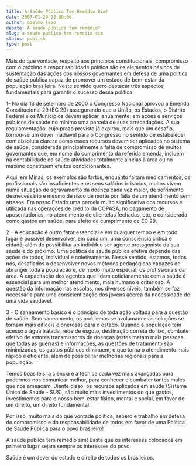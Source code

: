```yaml
---
title: A Saúde Pública Tem Remédio Sim! 
date: 2007-01-29 22:00:00
author: adelmo.leao
debate: A saúde pública tem remédio?
slug: a-saude-publica-tem-remedio-sim
status: publish 
type: post
---
```


  

 Mais do que vontade, respeito aos princípios constitucionais, compromisso com o próximo e responsabilidade política são os elementos básicos de sustentação das ações dos nossos governantes em defesa de uma política de saúde pública capaz de promover um estado de bem-estar da população brasileira. Neste sentido quero destacar três aspectos fundamentais para garantir o sucesso dessa política:   

  

 1- No dia 13 de setembro de 2000 o Congresso Nacional aprovou a Emenda Constitucional 29 (EC 29) assegurando que a União, os Estados, o Distrito Federal e os Municípios devem aplicar, anualmente, em ações e serviços públicos de saúde no mínimo uma parcela de suas arrecadações. A sua regulamentação, cujo prazo previsto já expirou, mais que um desafio, tornou-se um dever inadiável para o Congresso no sentido de estabelecer com absoluta clareza como esses recursos devem ser aplicados no sistema de saúde, considerada principalmente a falta de compromisso de muitos governantes que, em nome do cumprimento da referida emenda, incluem na contabilidade da saúde atividades totalmente alheias à área ou no máximo constituem efeitos condicionantes.   

  

 Aqui, em Minas, os exemplos são fartos, enquanto faltam medicamentos, os profissionais são insuficientes e os seus salários irrisórios, muitos vivem numa situação de agravamento da doença cada vez maior, de sofrimento desnecessário e mesmo de risco de morte por falta de um atendimento sem atrasos. Em nosso Estado uma parcela muito significativa dos recursos é utilizada nas operações de crédito da COPASA, no pagamento de aposentadorias, no atendimento de clientelas fechadas, etc, e considerada como gastos em saúde, para efeito de cumprimento de EC 29.   

  

 2 - A educação é outro fator essencial e em qualquer tempo e em todo lugar é possível desenvolver, em cada um, uma consciência crítica e cidadã, além de possibilitar ao indivíduo ser agente protagonista da sua saúde e do próximo. Uma política de saúde pública efetiva depende das ações de todos, individual e coletivamente. Nesse sentido, estamos, todos nós, desafiados a desenvolver novos métodos pedagógicos capazes de abranger toda a população e, de modo muito especial, os profissionais da área. A capacitação dos agentes que lidam cotidianamente com a saúde é essencial para um melhor atendimento, mais humano e criterioso. A questão da informação nas escolas, nos diversos níveis, também se faz necessária para uma conscientização dos jovens acerca da necessidade de uma vida saudável.  

  

 3 - O saneamento básico é o princípio de toda ação voltada para a questão de saúde. Sem saneamento, os problemas se avolumam e as soluções se tornam mais difíceis e onerosas para o estado. Quando a população tem acesso à água tratada, rede de esgoto, destinação correta do lixo, combate efetivo de vetores transmissores de doenças (estes matam mais pessoas que todas as guerras) e informações, as questões de tratamento são minimizadas, os gastos públicos diminuem, o que torna o atendimento mais rápido e eficiente, além de possibilitar melhorias regionais para a população.   

  

 Temos boas leis, a ciência e a técnica cada vez mais avançadas para podermos nos comunicar melhor, para conhecer e combater tantos males que nos ameaçam. Diante disso, os recursos aplicados em saúde (Sistema Único de Saúde - SUS), são muito mais investimentos do que gastos, investimentos para o nosso bem-estar físico, mental e social, em favor de um direito, um direito fundamental.   

  

 Por isso, muito mais do que vontade política, espero e trabalho em defesa do compromisso e da responsabilidade de todos em favor de uma Política de Saúde Pública para o povo brasileiro!   

  

 A saúde pública tem remédio sim! Basta que os interesses colocados em primeiro lugar sejam sempre os interesses do povo.   

  

 Saúde é um dever do estado e direito de todos os brasileiros.
